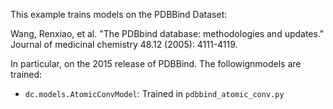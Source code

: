 This example trains models on the PDBBind Dataset:

Wang, Renxiao, et al. "The PDBbind database: methodologies and updates." Journal of medicinal chemistry 48.12 (2005): 4111-4119.

In particular, on the 2015 release of PDBBind. The followignmodels are trained:

- `dc.models.AtomicConvModel`: Trained in `pdbbind_atomic_conv.py`
